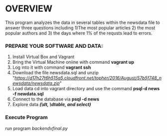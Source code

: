 # OVERVIEW

This program analyzes the data in several tables within the newsdata file to answer three questions including 1)The most popular articles 2) the most popular authors and 3) the days where 1% of the requsts lead to errors.

### PREPARE YOUR SOFTWARE AND DATA:

1) Install Virtual Box and Vagrant
2) Bring the Virtual Machine oniine with command **vagrant up**
3) Log into it with command **vagrant ssh**
4) Download the file newsdata.sql and unzip "_https://d17h27t6h515a5.cloudfront.net/topher/2016/August/57b5f748_newsdata/newsdata.zip_"
5) Load data cd into vagrant directory and use the command **psql-d news -f newdata.sql**
6) Connect to the database via **psql -d news**
7) Explore data _**(\dt, \dtable, and select)**_

### Execute Program
run program _backendvfinal.py_




